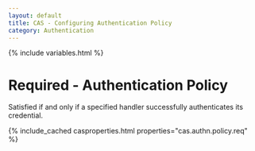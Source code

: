 ```yaml
---
layout: default
title: CAS - Configuring Authentication Policy
category: Authentication
---
```

{% include variables.html %}

# Required - Authentication Policy

Satisfied if and only if a specified handler successfully authenticates its credential.

{% include_cached casproperties.html properties="cas.authn.policy.req" %}
